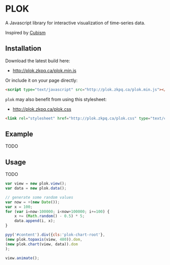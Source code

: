 PLOK
====

A Javascript library for interactive visualization of time-series data.

Inspired by [Cubism](https://github.com/square/cubism)


Installation
------------

Download the latest build here:

* <http://plok.zkpq.ca/plok.min.js>

Or include it on your page directly:

```html
<script type="text/javascript" src="http://plok.zkpq.ca/plok.min.js"></script>
```

`plok` may also benefit from using this stylesheet:

* <http://plok.zkpq.ca/plok.css>

```html
<link rel="stylesheet" href="http://plok.zkpq.ca/plok.css" type="text/css" />
```

Example
-------

TODO


Usage
-----

TODO


```javascript
var view = new plok.view();
var data = new plok.data();

// generate some random values
var now = +(new Date());
var x = 100;
for (var i=now-100000; i<now+100000; i+=100) {
    x += (Math.random() - 0.5) * 5;
    data.append(i, x);
}

pyy('#content').div({cls:'plok-chart-root'},
(new plok.topaxis(view, 480)).dom,
(new plok.chart(view, data)).dom
);

view.animate();
```
